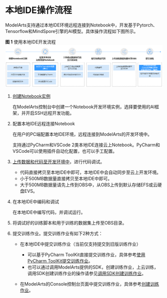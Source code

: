 # 本地IDE操作流程<a name="modelarts_30_0013"></a>

ModelArts支持通过本地IDE环境远程连接到Notebook中，开发基于Pytorch、Tensorflow和MindSpore引擎的AI模型。具体操作流程如下图所示。

**图 1**  使用本地IDE开发流程<a name="fig719134511813"></a>  
![](figures/使用本地IDE开发流程.png "使用本地IDE开发流程")

1.  [创建Notebook实例](创建Notebook实例.md)

    在ModelArts控制台中创建一个Notebook开发环境实例，选择要使用的AI框架，并开启SSH远程开发功能。

2.  配置本地IDE远程连接Notebook

    在用户的PC端配置本地IDE环境，远程连接到ModelArts的开发环境中。

    支持通过PyCharm和VSCode 2类本地IDE连接云上Notebook。PyCharm和VSCode可以使用插件自动化配置，也可以手工配置。

3.  [上传数据和代码至开发环境中](在本地IDE中上传数据至Notebook.md)，进行代码调试。
    -   代码直接拷贝至本地IDE中即可，本地IDE中会自动同步至云上开发环境。
    -   小于500MB数据量直接拷贝至本地IDE中即可。
    -   大于500MB数据量请先上传到OBS中，从OBS上传到默认存储EFS或云硬盘EVS。

4.  在本地IDE中编码和调试

    在本地IDE中编写代码，并调试运行。

5.  将调试好的训练脚本和用于训练的数据集上传至OBS目录。
6.  提交训练作业。提交训练作业有如下2种方式：

    -   在本地IDE中提交训练作业（当前仅支持提交到旧版训练作业）
        -   可以基于PyCharm ToolKit直接提交训练作业，具体参考[使用PyCharm ToolKit提交训练作业](https://support.huaweicloud.com/tg-modelarts/modelarts_15_0007.html)。
        -   也可以通过调用ModelArts提供的SDK，创建训练作业，上云训练，调用SDK创建训练作业的操作请参见[调用SDK创建训练作业](https://support.huaweicloud.com/sdkreference-modelarts/modelarts_04_0131.html)。

    -   在ModelArts的Console控制台页面中提交训练作业，具体参考[创建训练作业](https://support.huaweicloud.com/engineers-modelarts/modelarts_23_0286.html)。


